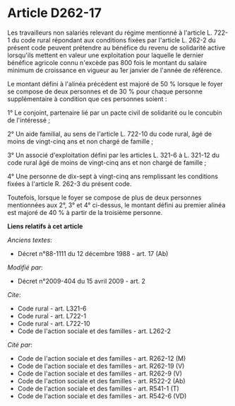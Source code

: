 # Article D262-17

Les travailleurs non salariés relevant du régime mentionné à l'article L. 722-1 du code rural répondant aux conditions fixées
par l'article L. 262-2 du présent code peuvent prétendre au bénéfice du revenu de solidarité active lorsqu'ils mettent en
valeur une exploitation pour laquelle le dernier bénéfice agricole connu n'excède pas 800 fois le montant du salaire minimum
de croissance en vigueur au 1er janvier de l'année de référence. 

Le montant défini à l'alinéa précédent est majoré de 50 % lorsque le foyer se compose de deux personnes et de 30 % pour
chaque personne supplémentaire à condition que ces personnes soient : 

1° Le conjoint, partenaire lié par un pacte civil de solidarité ou le concubin de l'intéressé ; 

2° Un aide familial, au sens de l'article L. 722-10 du code rural, âgé de moins de vingt-cinq ans et non chargé de famille ; 

3° Un associé d'exploitation défini par les articles L. 321-6 à L. 321-12 du code rural âgé de moins de vingt-cinq ans et non
chargé de famille ; 

4° Une personne de dix-sept à vingt-cinq ans remplissant les conditions fixées à l'article R. 262-3 du présent code. 

Toutefois, lorsque le foyer se compose de plus de deux personnes mentionnées aux 2°, 3° et 4° ci-dessus, le montant défini au
premier alinéa est majoré de 40 % à partir de la troisième personne.

**Liens relatifs à cet article**

_Anciens textes_:

  - Décret n°88-1111 du 12 décembre 1988 - art. 17 (Ab)

_Modifié par_:

  - Décret n°2009-404 du 15 avril 2009 - art. 2

_Cite_:

  - Code rural - art. L321-6
  - Code rural - art. L722-1
  - Code rural - art. L722-10
  - Code de l'action sociale et des familles - art. L262-2

_Cité par_:

  - Code de l'action sociale et des familles - art. R262-12 (M)
  - Code de l'action sociale et des familles - art. R262-19 (V)
  - Code de l'action sociale et des familles - art. R262-9 (V)
  - Code de l'action sociale et des familles - art. R522-2 (Ab)
  - Code de l'action sociale et des familles - art. R541-1 (T)
  - Code de l'action sociale et des familles - art. R542-6 (VD)
